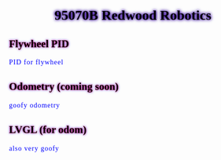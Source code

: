 
<style>
div {
  font-family: "Comic Sans MS", cursive;
}
h1 {
  text-align: center;
  text-shadow: 0 0 5px #330099, 0 0 7px #330099;
  color: black;
}

h2 {
  text-align: left;
  text-shadow: 0 0 3px #ff0340, 0 0 5px #3341ff;
  color: black;
}

p {
  letter-spacing: 1px;
  color:blue;
  text-shadow: 0 0 3px ##3341ff;
}


</style>

  <div>
  <h1>95070B Redwood Robotics</h1>
  
  <h2>Flywheel PID</h2>
  <p>PID for flywheel</p>

  <h2>Odometry (coming soon)</h2>
  <p> goofy odometry</p>

  <h2>LVGL (for odom)</h2>
  <p>also very goofy</p>
  </div>

</body>
</html>


